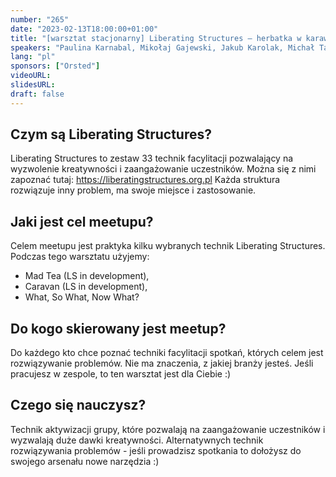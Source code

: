 ```yaml
---
number: "265"
date: "2023-02-13T18:00:00+01:00"
title: "[warsztat stacjonarny] Liberating Structures – herbatka w karawanie"
speakers: "Paulina Karnabal, Mikołaj Gajewski, Jakub Karolak, Michał Tarnowski"
lang: "pl"
sponsors: ["Orsted"]
videoURL: 
slidesURL:
draft: false
---
```


## Czym są Liberating Structures?

Liberating Structures to zestaw 33 technik facylitacji pozwalający na wyzwolenie kreatywności i zaangażowanie uczestników. Można się z nimi zapoznać tutaj: https://liberatingstructures.org.pl
Każda struktura rozwiązuje inny problem, ma swoje miejsce i zastosowanie.

## Jaki jest cel meetupu?

Celem meetupu jest praktyka kilku wybranych technik Liberating Structures. Podczas tego warsztatu użyjemy:

  * Mad Tea (LS in development),
  * Caravan (LS in development),
  * What, So What, Now What?

## Do kogo skierowany jest meetup?

Do każdego kto chce poznać techniki facylitacji spotkań, których celem jest rozwiązywanie problemów. Nie ma znaczenia, z jakiej branży jesteś. Jeśli pracujesz w zespole, to ten warsztat jest dla Ciebie :)

## Czego się nauczysz?

Technik aktywizacji grupy, które pozwalają na zaangażowanie uczestników i wyzwalają duże dawki kreatywności. Alternatywnych technik rozwiązywania problemów - jeśli prowadzisz spotkania to dołożysz do swojego arsenału nowe narzędzia :)
